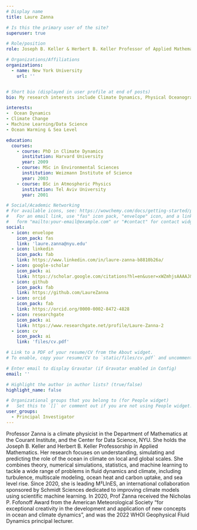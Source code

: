 ```yaml
---
# Display name
title: Laure Zanna

# Is this the primary user of the site?
superuser: true

# Role/position
role: Joseph B. Keller & Herbert B. Keller Professor of Applied Mathematics

# Organizations/Affiliations
organizations:
  - name: New York University
    url: ''


# Short bio (displayed in user profile at end of posts)
bio: My research interests include Climate Dynamics, Physical Oceanography and Data Science.

interests:
-  Ocean Dynamics
- Climate Change
- Machine Learning/Data Science
- Ocean Warming & Sea Level

education:
  courses:
    - course: PhD in Climate Dynamics
      institution: Harvard University
      year: 2009
    - course: MSc in Environmental Sciences
      institution: Weizmann Institute of Science
      year: 2003
    - course: BSc in Atmospheric Physics
      institution: Tel Aviv University
      year: 2001

# Social/Academic Networking
# For available icons, see: https://wowchemy.com/docs/getting-started/page-builder/#icons
#   For an email link, use "fas" icon pack, "envelope" icon, and a link in the
#   form "mailto:your-email@example.com" or "#contact" for contact widget.
social:
  - icon: envelope
    icon_pack: fas
    link: 'laure.zanna@nyu.edu'
  - icon: linkedin
    icon_pack: fab
    link: https://www.linkedin.com/in/laure-zanna-b8810b26a/
  - icon: google-scholar
    icon_pack: ai
    link: https://scholar.google.com/citations?hl=en&user=xWZmhjsAAAAJ&view_op=list_works&sortby=pubdate
  - icon: github
    icon_pack: fab
    link: https://github.com/LaureZanna
  - icon: orcid
    icon_pack: fab
    link: https://orcid.org/0000-0002-8472-4828
  - icon: researchgate
    icon_pack: ai
    link: https://www.researchgate.net/profile/Laure-Zanna-2
  - icon: cv
    icon_pack: ai
    link: 'files/cv.pdf'

# Link to a PDF of your resume/CV from the About widget.
# To enable, copy your resume/CV to `static/files/cv.pdf` and uncomment the lines below.

# Enter email to display Gravatar (if Gravatar enabled in Config)
email: ''

# Highlight the author in author lists? (true/false)
highlight_name: false

# Organizational groups that you belong to (for People widget)
#   Set this to `[]` or comment out if you are not using People widget.
user_groups:
  - Principal Investigator
---
```


Professor Zanna is a climate physicist in the Department of Mathematics at the Courant Institute, and the Center for Data Science, NYU. She holds the Joseph B. Keller and Herbert B. Keller Professorship in Applied Mathematics. Her research focuses on understanding, simulating and predicting the role of the ocean in climate on local and global scales. She combines theory, numerical simulations, statistics, and machine learning to tackle a wide range of problems in fluid dynamics and climate, including turbulence, multiscale modeling, ocean heat and carbon uptake, and sea level rise. Since 2020, she is leading M²LInES, an international collaboration sponsored by Schmidt Sciences dedicated to improving climate models using scientific machine learning. In 2020, Prof Zanna received the Nicholas P. Fofonoff Award from the American Meteorological Society “for exceptional creativity in the development and application of new concepts in ocean and climate dynamics”, and was the 2022 WHOI Geophysical Fluid Dynamics principal lecturer.
